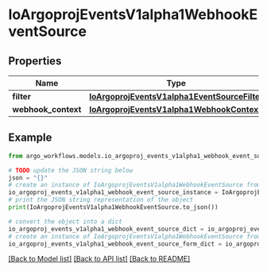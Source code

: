 # IoArgoprojEventsV1alpha1WebhookEventSource


## Properties

Name | Type | Description | Notes
------------ | ------------- | ------------- | -------------
**filter** | [**IoArgoprojEventsV1alpha1EventSourceFilter**](IoArgoprojEventsV1alpha1EventSourceFilter.md) |  | [optional] 
**webhook_context** | [**IoArgoprojEventsV1alpha1WebhookContext**](IoArgoprojEventsV1alpha1WebhookContext.md) |  | [optional] 

## Example

```python
from argo_workflows.models.io_argoproj_events_v1alpha1_webhook_event_source import IoArgoprojEventsV1alpha1WebhookEventSource

# TODO update the JSON string below
json = "{}"
# create an instance of IoArgoprojEventsV1alpha1WebhookEventSource from a JSON string
io_argoproj_events_v1alpha1_webhook_event_source_instance = IoArgoprojEventsV1alpha1WebhookEventSource.from_json(json)
# print the JSON string representation of the object
print(IoArgoprojEventsV1alpha1WebhookEventSource.to_json())

# convert the object into a dict
io_argoproj_events_v1alpha1_webhook_event_source_dict = io_argoproj_events_v1alpha1_webhook_event_source_instance.to_dict()
# create an instance of IoArgoprojEventsV1alpha1WebhookEventSource from a dict
io_argoproj_events_v1alpha1_webhook_event_source_form_dict = io_argoproj_events_v1alpha1_webhook_event_source.from_dict(io_argoproj_events_v1alpha1_webhook_event_source_dict)
```
[[Back to Model list]](../README.md#documentation-for-models) [[Back to API list]](../README.md#documentation-for-api-endpoints) [[Back to README]](../README.md)


